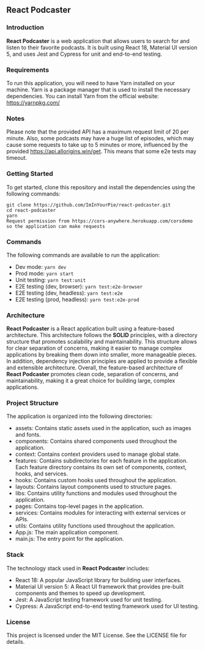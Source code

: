 ## React Podcaster

### Introduction

**React Podcaster** is a web application that allows users to search for and listen to their favorite podcasts. It is built using React 18, Material UI version 5, and uses Jest and Cypress for unit and end-to-end testing.

### Requirements

To run this application, you will need to have Yarn installed on your machine. Yarn is a package manager that is used to install the necessary dependencies. You can install Yarn from the official website: https://yarnpkg.com/

### Notes

Please note that the provided API has a maximum request limit of 20 per minute. Also, some podcasts may have a huge list of episodes, which may cause some requests to take up to 5 minutes or more, influenced by the provided https://api.allorigins.win/get. This means that some e2e tests may timeout.

### Getting Started

To get started, clone this repository and install the dependencies using the following commands:

```
git clone https://github.com/ImInYourPie/react-podcaster.git
cd react-podcaster
yarn
Request permission from https://cors-anywhere.herokuapp.com/corsdemo so the application can make requests
```

### Commands

The following commands are available to run the application:

- Dev mode: `yarn dev`
- Prod mode: `yarn start`
- Unit testing: `yarn test:unit`
- E2E testing (dev, browser): `yarn test:e2e-browser`
- E2E testing (dev, headless): `yarn test:e2e`
- E2E testing (prod, headless): `yarn test:e2e-prod`

### Architecture

**React Podcaster** is a React application built using a feature-based architecture. This architecture follows the **SOLID** principles, with a directory structure that promotes scalability and maintainability.
This structure allows for clear separation of concerns, making it easier to manage complex applications by breaking them down into smaller, more manageable pieces. In addition, dependency injection principles are applied to provide a flexible and extensible architecture.
Overall, the feature-based architecture of **React Podcaster** promotes clean code, separation of concerns, and maintainability, making it a great choice for building large, complex applications.

### Project Structure

The application is organized into the following directories:

- assets: Contains static assets used in the application, such as images and fonts.
- components: Contains shared components used throughout the application.
- context: Contains context providers used to manage global state.
- features: Contains subdirectories for each feature in the application. Each feature directory contains its own set of components, context, hooks, and services.
- hooks: Contains custom hooks used throughout the application.
- layouts: Contains layout components used to structure pages.
- libs: Contains utility functions and modules used throughout the application.
- pages: Contains top-level pages in the application.
- services: Contains modules for interacting with external services or APIs.
- utils: Contains utility functions used throughout the application.
- App.js: The main application component.
- main.js: The entry point for the application.

### Stack

The technology stack used in **React Podcaster** includes:

- React 18: A popular JavaScript library for building user interfaces.
- Material UI version 5: A React UI framework that provides pre-built components and themes to speed up development.
- Jest: A JavaScript testing framework used for unit testing.
- Cypress: A JavaScript end-to-end testing framework used for UI testing.

### License

This project is licensed under the MIT License. See the LICENSE file for details.
